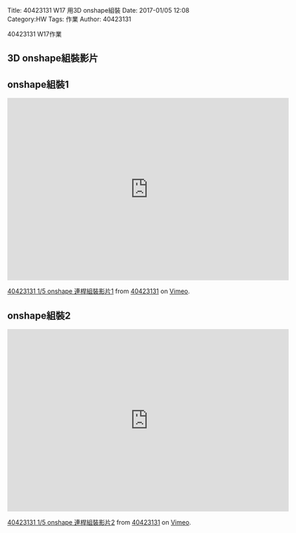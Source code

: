 Title: 40423131 W17 用3D onshape組裝
Date: 2017-01/05 12:08
Category:HW
Tags: 作業
Author: 40423131   

40423131 W17作業
<!-- PELICAN_END_SUMMARY -->


## 3D onshape組裝影片

## onshape組裝1 
<iframe src="https://player.vimeo.com/video/198165707" width="640" height="415" frameborder="0" webkitallowfullscreen mozallowfullscreen allowfullscreen></iframe>
<p><a href="https://vimeo.com/198165707">40423131 1/5 onshape 連桿組裝影片1</a> from <a href="https://vimeo.com/user44207151">40423131</a> on <a href="https://vimeo.com">Vimeo</a>.</p>

## onshape組裝2
<iframe src="https://player.vimeo.com/video/198165700" width="640" height="415" frameborder="0" webkitallowfullscreen mozallowfullscreen allowfullscreen></iframe>
<p><a href="https://vimeo.com/198165700">40423131 1/5 onshape 連桿組裝影片2</a> from <a href="https://vimeo.com/user44207151">40423131</a> on <a href="https://vimeo.com">Vimeo</a>.</p>